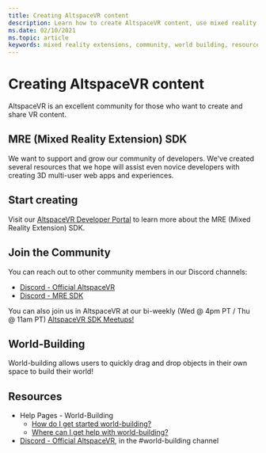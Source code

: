 ```yaml
---
title: Creating AltspaceVR content
description: Learn how to create AltspaceVR content, use mixed reality extensions, and join the expanding community.
ms.date: 02/10/2021
ms.topic: article
keywords: mixed reality extensions, community, world building, resources
---
```


# Creating AltspaceVR content

AltspaceVR is an excellent community for those who want to create and share VR content. 

## MRE (Mixed Reality Extension) SDK

We want to support and grow our community of developers. We've created several resources that we hope will assist even novice developers with creating 3D multi-user web apps and experiences. 

## Start creating

Visit our [AltspaceVR Developer Portal](https://developer.altvr.com/) to learn more about the MRE (Mixed Reality Extension) SDK.

## Join the Community

You can reach out to other community members in our Discord channels:

* [Discord - Official AltspaceVR](https://discord.gg/eYQ5VxK)
* [Discord - MRE SDK](https://discord.gg/ypvBkWz)

You can also join us in AltspaceVR at our bi-weekly (Wed @ 4pm PT / Thu @ 11am PT) [AltspaceVR SDK Meetups!](https://account.altvr.com/channels/sdk)

## World-Building

World-building allows users to quickly drag and drop objects in their own space to build their world!

## Resources

* Help Pages - World-Building
    * [How do I get started world-building?](../world-building/world-building-getting-started.md)
    * [Where can I get help with world-building?](../world-building/getting-help.md)
* [Discord - Official AltspaceVR](https://discord.gg/eYQ5VxK), in the #world-building channel